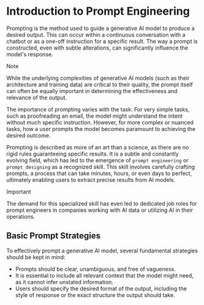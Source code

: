 # Introduction to Prompt Engineering

Prompting is the method used to guide a generative AI model to produce a desired output. This can occur within a continuous conversation with a chatbot or as a one-off instruction for a specific result.  The way a prompt is constructed, even with subtle alterations, can significantly influence the model's response.

>[!NOTE]
>While the underlying complexities of generative AI models (such as their architecture and training data) are critical to their quality, the prompt itself can often be equally important in determining the effectiveness and relevance of the output.

The importance of prompting varies with the task. For very simple tasks, such as proofreading an email, the model might understand the intent without much specific instruction. However, for more complex or nuanced tasks, how a user prompts the model becomes paramount to achieving the desired outcome. 

Prompting is described as more of an art than a science, as there are no rigid rules guaranteeing specific results. It is a subtle and constantly evolving field, which has led to the emergence of `prompt engineering` or `prompt designing` as a recognized skill. This skill involves carefully crafting prompts, a process that can take minutes, hours, or even days to perfect, ultimately enabling users to extract precise results from AI models. 

>[!IMPORTANT]
>The demand for this specialized skill has even led to dedicated job roles for prompt engineers in companies working with AI data or utilizing AI in their operations.

## Basic Prompt Strategies

To effectively prompt a generative AI model, several fundamental strategies should be kept in mind:

- Prompts should be clear, unambiguous, and free of vagueness.
- It is essential to include all relevant context that the model might need, as it cannot infer unstated information.
- Users should specify the desired format of the output, including the style of response or the exact structure the output should take.
